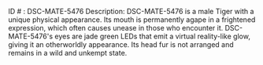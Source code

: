 ID # : DSC-MATE-5476
Description: DSC-MATE-5476 is a male Tiger with a unique physical appearance. Its mouth is permanently agape in a frightened expression, which often causes unease in those who encounter it. DSC-MATE-5476's eyes are jade green LEDs that emit a virtual reality-like glow, giving it an otherworldly appearance. Its head fur is not arranged and remains in a wild and unkempt state.